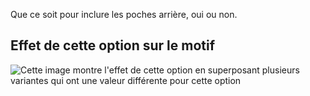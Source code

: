 Que ce soit pour inclure les poches arrière, oui ou non.

## Effet de cette option sur le motif

![Cette image montre l'effet de cette option en superposant plusieurs variantes qui ont une valeur différente pour cette option](paco_backpockets_sample.svg "Effet de cette option sur le motif")
